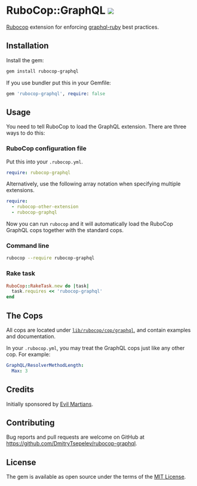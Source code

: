 # RuboCop::GraphQL ![](https://ruby-gem-downloads-badge.herokuapp.com/rubocop-graphql?type=total)

[Rubocop](https://github.com/rubocop-hq/rubocop) extension for enforcing [graphql-ruby](https://github.com/rmosolgo/graphql-ruby) best practices.

## Installation

Install the gem:

```bash
gem install rubocop-graphql
```

If you use bundler put this in your Gemfile:

```ruby
gem 'rubocop-graphql', require: false
```

## Usage

You need to tell RuboCop to load the GraphQL extension. There are three ways to do this:

### RuboCop configuration file

Put this into your `.rubocop.yml`.

```yaml
require: rubocop-graphql
```

Alternatively, use the following array notation when specifying multiple extensions.

```yaml
require:
  - rubocop-other-extension
  - rubocop-graphql
```

Now you can run `rubocop` and it will automatically load the RuboCop GraphQL cops together with the standard cops.

### Command line

```sh
rubocop --require rubocop-graphql
```

### Rake task

```ruby
RuboCop::RakeTask.new do |task|
  task.requires << 'rubocop-graphql'
end
```

## The Cops

All cops are located under [`lib/rubocop/cop/graphql`](lib/rubocop/cop/graphql), and contain examples and documentation.

In your `.rubocop.yml`, you may treat the GraphQL cops just like any other cop. For example:

```yaml
GraphQL/ResolverMethodLength:
  Max: 3
```

## Credits

Initially sponsored by [Evil Martians](http://evilmartians.com).

## Contributing

Bug reports and pull requests are welcome on GitHub at https://github.com/DmitryTsepelev/rubocop-graphql.

## License

The gem is available as open source under the terms of the [MIT License](https://opensource.org/licenses/MIT).
